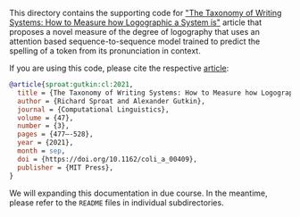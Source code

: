 This directory contains the supporting code for
["The Taxonomy of Writing Systems: How to Measure how Logographic a System is"](https://doi.org/10.1162/coli_a_00409)
article that proposes a novel measure of the degree of logography that uses an
attention based sequence-to-sequence model trained to predict the spelling of a
token from its pronunciation in context.

If you are using this code, please cite the respective
[article](https://doi.org/10.1162/coli_a_00409):

```bibtex
@article{sproat:gutkin:cl:2021,
  title = {The Taxonomy of Writing Systems: How to Measure how Logographic a System is},
  author = {Richard Sproat and Alexander Gutkin},
  journal = {Computational Linguistics},
  volume = {47},
  number = {3},
  pages = {477–-528},
  year = {2021},
  month = sep,
  doi = {https://doi.org/10.1162/coli_a_00409},
  publisher = {MIT Press},
}
```

We will expanding this documentation in due course. In the meantime, please
refer to the `README` files in individual subdirectories.
